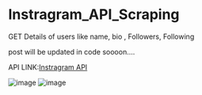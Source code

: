 # Instragram_API_Scraping

GET Details of users like name, bio , Followers, Following 

post will be updated in code soooon....

API LINK:[Instragram API](https://rapidapi.com/fariswdcash@gmail.com/api/instagram-profile1/)

![image](https://user-images.githubusercontent.com/82018964/152640182-e5274d7d-6fd8-46dc-969e-0ff6ac9c3fc2.png)
![image](https://user-images.githubusercontent.com/82018964/152640191-8e915cab-08df-4d2e-8edd-504a18286c4f.png)

